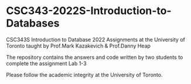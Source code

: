 # CSC343-2022S-Introduction-to-Databases

CSC343S Introduction to Database 2022 Assignments at the University of Toronto taught by Prof.Mark Kazakevich & Prof.Danny Heap

The repository contains the answers and code written by two students to complete the assignment Lab 1-3

Please follow the academic integrity at the University of Toronto.
